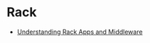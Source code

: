 # Rack

* [Understanding Rack Apps and Middleware](https://blog.engineyard.com/2015/understanding-rack-apps-and-middleware)